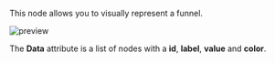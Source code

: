 This node allows you to visually represent a funnel.

![preview](/documentation/nodes/funnel/preview.png)

The **Data** attribute is a list of nodes with a **id**, **label**, **value** and **color**.
